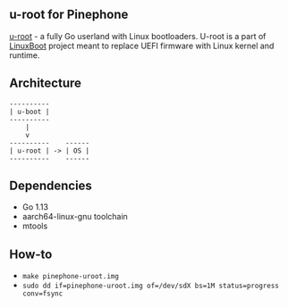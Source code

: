 u-root for Pinephone
--------------------

[u-root](https://github.com/u-root/u-root) - a fully Go userland with Linux bootloaders. U-root is a part of [LinuxBoot](https://www.linuxboot.org/) project meant to replace UEFI firmware with Linux kernel and runtime.

## Architecture

```
----------
| u-boot |
----------
    |
    v
----------    ------
| u-root | -> | OS |
----------    ------
```

## Dependencies
- Go 1.13
- aarch64-linux-gnu toolchain
- mtools

## How-to
- `make pinephone-uroot.img`
- `sudo dd if=pinephone-uroot.img of=/dev/sdX bs=1M status=progress conv=fsync`


